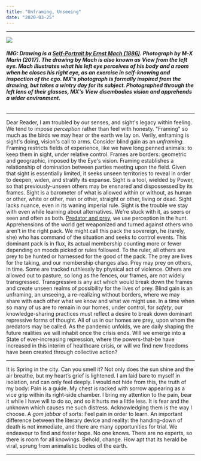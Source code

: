 ```yaml
---
title: "Unframing, Unseeing"
date: "2020-03-25"
---
```


* * *

[![](https://bucketeer-e05bbc84-baa3-437e-9518-adb32be77984.s3.amazonaws.com/public/images/9fce0b35-8f1c-40cb-bee0-b62f5e325952_2000x1333.jpeg)](https://cdn.substack.com/image/fetch/c_limit,f_auto,q_auto:good/https%3A%2F%2Fbucketeer-e05bbc84-baa3-437e-9518-adb32be77984.s3.amazonaws.com%2Fpublic%2Fimages%2F9fce0b35-8f1c-40cb-bee0-b62f5e325952_2000x1333.jpeg)

###### **IMG: Drawing is a [Self-Portrait by Ernst Mach (1886)](https://publicdomainreview.org/collection/self-portrait-by-ernst-mach-1886). Photograph by M-X Marin (2017). The drawing by Mach is also known as** _**View from the left eye**_**. Mach illustrates what his left eye perceives of his body and a room when he closes his right eye, as an exercise in self-knowing and inspection of the ego. MX's photograph is formally inspired from the drawing, but takes a wintry day for its subject. Photographed through the left lens of their glasses, MX's** _**View**_ **disembodies vision and apprehends a wider environment.**

* * *

Dear Reader, I am troubled by our senses, and sight's legacy within feeling. We tend to impose _perception_ rather than feel with honesty. "Framing" so much as the birds we may hear or the earth we lay on. Verily, enframing is sight's doing, vision's call to arms. Consider blind gain as an _unframing._ Framing restricts fields of experience, like we have long penned animals: to keep them in sight, under relative control. Frames are borders: geometric and geographic, imposed by the Eye's vision. Framing establishes a relationship of domination between parties meeting upon the field. Given that sight is essentially limited, it seeks unseen territories to reveal in order to deepen, widen, and stratify its expanse. Sight is a tool, wielded by Power, so that previously-unseen others may be ensnared and dispossessed by its frames. Sight is a barometer of what is allowed within or without, as human or other, white or other, man or other, straight or other, living or dead. Sight lacks nuance, even in its waning imperial rule. Sight is the trouble we stay with even while learning about alternatives. We're stuck with it, as seers or seen and often as both. [Predator and prey](https://www.youtube.com/watch?v=assDsc-TRY4), we use perception in the hunt. Apprehensions of the world get weaponized and turned against others who aren't in the right pack. We might call this pack the sovereign, he (rarely, she) who has command of the situation and seeks to control events. This dominant pack is in flux, its actual membership counting more or fewer depending on moods picked or rules followed. To the ruler, all others are prey to be hunted or harnessed for the good of the pack. The prey are lives for the taking, and our membership changes also. Prey may prey on others, in time. Some are tracked ruthlessly by physical act of violence. Others are allowed out to pasture, so long as the fences, our frames, are not widely transgressed. Transgressive is any act which would break down the frames and create unseen realms of possibility for the lives of prey. Blind gain is an unframing, an unseeing, a re-realizing without borders, where we may share with each other what we know and what we might use. In a time when so many of us are to remain in our homes, under control, for _safety_, our knowledge-sharing practices must reflect a desire to break down dominant repressive forms of thought. All of us in our homes are prey, upon whom the predators may be called. As the pandemic unfolds, we are daily shaping the future realities we will inhabit once the crisis ends. Will we emerge into a State of ever-increasing repression, where the powers-that-be have increased in this interim of healthcare crisis, or will we find new freedoms have been created through collective action?

* * *

It is Spring in the city. Can you smell it? Not only does the sun shine and the air breathe, but my heart’s grief is lightened. I am laid bare to myself in isolation, and can only feel deeply. I would not hide from this, the truth of my body: Pain is a guide. My chest is racked with sorrow appearing as a vice grip within its right-side chamber. I bring my attention to the pain, bear it while I have will to do so, and so it hurts me a little less. It is fear and the unknown which causes me such distress. Acknowledging them is the way I choose. A _gom jabbar_ of sorts: Feel pain in order to learn. An important difference between the literary device and reality: the handing-down of death is not immediate, and there are many opportunities for trial. We endeavour to find and foster hope. No one knows. There are no experts, so there is room for all knowings. Behold, change. How apt that its herald be viral, sprung from animalistic bodies of the earth.

* * *

